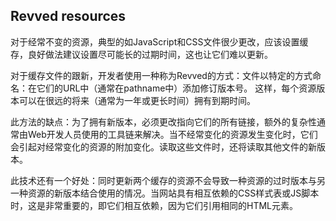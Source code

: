 
## Revved resources
对于经常不变的资源，典型的如JavaScript和CSS文件很少更改，应该设置缓存，良好做法建议设置尽可能长的过期时间，这也让它们难以更新。

对于缓存文件的跟新，开发者使用一种称为Revved的方式：文件以特定的方式命名：在它们的URL中（通常在pathname中）添加修订版本号。
这样，每个资源版本可以在很远的将来（通常为一年或更长时间）拥有到期时间。

此方法的缺点：为了拥有新版本，必须更改指向它们的所有链接，额外的复杂性通常由Web开发人员使用的工具链来解决。当不经常变化的资源发生变化时，它们会引起对经常变化的资源的附加变化。读取这些文件时，还将读取其他文件的新版本。


此技术还有一个好处：同时更新两个缓存的资源不会导致一种资源的过时版本与另一种资源的新版本结合使用的情况。当网站具有相互依赖的CSS样式表或JS脚本时，这是非常重要的，即它们相互依赖，因为它们引用相同的HTML元素。

